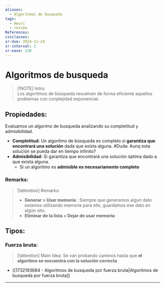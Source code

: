 ```yaml
---
aliases:
  - Algoritmos de busqueda
tags:
  - Heuri
  - review
References: 
cssclasses:
sr-due: 2024-11-24
sr-interval: 2
sr-ease: 230
---
```

# Algoritmos de busqueda

> [!NOTE] Intro:  
> Los algoritmos de búsqueda resuelven de forma eficiente aquellos problemas con conplejidad exponencial. 


## Propiedades: 
Evaluamos un algorimo de busqueda analizando su completitud y admisibilidad.

+ **Completitud:** Un algoritmo de búsqueda es completo si **garantiza que encontrará una solución** dada que exista alguna. #Duda: Aunq esta solución se pueda dar en tiempo infinito?
+ **Admisibilidad:** Si garantiza que encontrará una solución óptima dado a que exista alguna. 
	+ Si un algoritmo es **admisible es necesariamente completo**
### Remarks:

> [!attention] Remarks: 
> + **Generar = Usar memoria** : Siempre que generamos algun dato estamos utilizando memoria para ello, guardamos ese dato en algún sito. 
> + **Eliminar de la lista = Dejar de usar memoria**: 

## Tipos: 
### Fuerza bruta: 
> [!attention] Main Idea: 
> Se van probando caminos hasta que **el algoritmo se encuentra con la solución correcta** 

+ [[1732193684 - Algoritmos de busqueda por fuerza bruta|Algoritmos de busqueda por fuerza bruta]]
***
